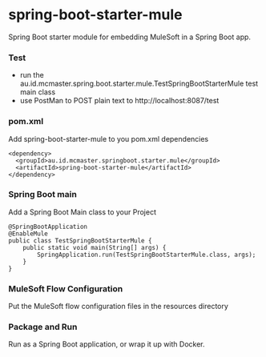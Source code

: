 # spring-boot-starter-mule
Spring Boot starter module for embedding MuleSoft in a Spring Boot app.

### Test

- run the au.id.mcmaster.spring.boot.starter.mule.TestSpringBootStarterMule test main class
- use PostMan to POST plain text to http://localhost:8087/test

### pom.xml

Add spring-boot-starter-mule to you pom.xml dependencies

```code
<dependency>
  <groupId>au.id.mcmaster.springboot.starter.mule</groupId>
  <artifactId>spring-boot-starter-mule</artifactId>
</dependency>

```

### Spring Boot main

Add a Spring Boot Main class to your Project

```code
@SpringBootApplication
@EnableMule
public class TestSpringBootStarterMule {
	public static void main(String[] args) {
        SpringApplication.run(TestSpringBootStarterMule.class, args);
    }
}
```

### MuleSoft Flow Configuration

Put the MuleSoft flow configuration files in the resources directory

### Package and Run

Run as a Spring Boot application, or wrap it up with Docker.
